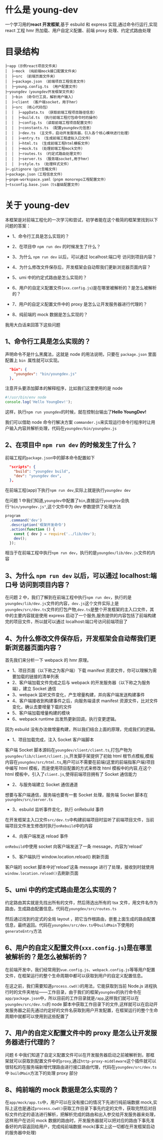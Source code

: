 # 什么是 young-dev

一个学习用的**react 开发框架**,基于 esbuild 和 express 实现,通过命令行运行,实现 react 工程 hmr 热加载、用户自定义配置、前端 proxy 处理、约定式路由处理

# 目录结构

```
├─app（示例react项目文件夹）
│  ├─mock （纯前端mock接口配置文件夹）
│  ├─src （前端页面文件夹）
│  ├─package.json （前端项目工程信息文件）
│  ├─young.config.ts （用户配置文件）
├─youngdev（youngdev开发框架文件夹）
│  ├─bin （命令行工具，解析用户输入）
│  ├─client （客户端socket，用于hmr）
│  ├─src （核心代码包）
│  │  ├─appData.ts （获取前端工程项目路径信息）
│  │  ├─build.ts （执行前端工程打包命令时的操作）
│  │  ├─config.ts （读取前端工程项目配置文件）
│  │  ├─constants.ts （配置youngdev元信息）
│  │  ├─dev.ts （主文件，启动开发服务器，引入各个核心模块进行处理）
│  │  ├─entry.ts （生成前端工程虚拟入口文件）
│  │  ├─html.ts （生成前端工程html模板文件）
│  │  ├─mock.ts （处理前端工程mock文件）
│  │  ├─routes.ts （约定式路由处理文件）
│  │  ├─server.ts （服务端socket,用于hmr）
│  │  ├─style.ts （处理样式文件）
├─.gitignore（git忽略文件）
├─package.json（工程信息文件）
├─pnpm-workspace.yaml（pnpm monorepo工程配置文件）
├─tsconfig.base.json（ts基础配置文件）
```

# 关于 young-dev

本框架是对前端工程化的一次学习和尝试，初学者能在这个极简的框架里找到以下问题的答案：

- 1、命令行工具是怎么实现的？

- 2、在项目中 `npm run dev` 的时候发生了什么？

- 3、为什么 `npm run dev` 以后，可以通过 localhost:端口号 访问到项目内容？

- 4、为什么修改文件保存后，开发框架会自动帮我们更新浏览器页面内容？

- 5、umi 中的约定式路由是怎么实现的？

- 6、用户的自定义配置文件(`xxx.config.js`)是在哪里被解析的？是怎么被解析的？

- 7、用户的自定义配置文件中的 proxy 是怎么让开发服务器进行代理的？

- 8、纯前端的 mock 数据是怎么实现的？

我用大白话来回答下这些问题

## 1、命令行工具是怎么实现的？

声明命令不是什么黑魔法，这就是 node 的用法说明，只要在 `package.json` 里面配置上 `bin `属性就可以实现。

```json
  "bin": {
    "youngdev": "bin/youngdev.js"
  },
```

注意开头要添加脚本的解释程序，比如我们这里使用的是 node

```js
#!/usr/bin/env node
console.log('Hello YoungDev!');
```

这样，执行`npm run youngdev`的时候，就在控制台输出了**Hello YoungDev!**

我们可以借助 node 命令行解决方案 `commander.js`来实现运行命令行程序时让用户输入内容并解析处理，代码在`youngdev/bin/youngdev.js`

## 2、在项目中 `npm run dev` 的时候发生了什么？

前端工程的`package.json`中的脚本命令配置如下

```json
  "scripts": {
    "build": "youngdev build",
    "dev": "youngdev dev",
  },
```

在前端工程(app)下执行`npm run dev`,实际上就是执行`youngdev dev`

在问题 1 中我们知道,`youngdev`中配置了`bin`,直接运行`youngdev`会执行`"bin/youngdev.js"`,这个文件中为 dev 参数提供了处理方法

```js
program
  .command('dev')
  .description('框架开发命令')
  .action(function () {
    const { dev } = require('../lib/dev');
    dev();
  });
```

相当于在前端工程中执行`npm run dev`，执行的是`youngdev/lib/dev.js`文件的内容

## 3、为什么 `npm run dev` 以后，可以通过 localhost:端口号 访问到项目内容？

在问题 2 中，我们了解到在前端工程中执行`npm run dev`，执行的是`youngdev/lib/dev.js`文件的内容，`dev.js`这个文件实际上是`youngdev/src/dev.ts`文件的打包产物,`dev.ts`是整个开发框架的主入口文件，其中的主要内容就是使用 express 启动了一个服务,服务提供的内容包括了前端构建完的项目文件，所以就可以通过 localhost:端口号访问前端项目了

## 4、为什么修改文件保存后，开发框架会自动帮我们更新浏览器页面内容？

首先我们来分析一下 webpack 的 hmr 原理。

- 1、项目页面（以下称之为客户端）下载 manifest 资源文件，你可以理解为需要加载的链接的清单列表
- 2、客户端加载文件完成之后与 webpack 的开发服务器（以下称之为服务端），建立 Socket 通信
- 3、webpack 监听文件变化，产生增量构建，并向客户端发送构建事件
- 4、客户端接收到构建事件之后，向服务端请求 manifest 资源文件，比对文件变化，确认去要增量下载的文件
- 5、客户端加载增量构建的模块
- 6、webpack runtime 出发热更新回调，执行变更逻辑。

因为 esbuild 没有办法做增量构建，所以我们结合上面的原理，完成我们的逻辑。

- 1、项目加载完成，注入 Socket 客户端脚本

客户端 Socket 脚本源码在`youngdev/client/client.ts`,打包产物为`youngdev/lib/client/client.js`,开发脚手架提供了初始 html 根节点模板,模板内容在`youngdev/src/html.ts`,用户可以不需要在前端(这里的前端指客户端)项目中编写 html 模板，而是使用项目配置的方式来修改 html 模板中的内容,在这个 html 模板中，引入了`client.js`,使得前端项目拥有了 Socket 通信能力

- 2、与服务端建立 Socket 通信通道

想要与客户端通信，服务端也要有一套 Socket 处理，服务端 Socket 脚本在`youngdev/src/server.ts`

- 3、esbuild 监听事件变化，执行 onRebuild 事件

在开发框架主入口文件`src/dev.ts`中构建前端项目时监听了前端项目文件，当前端项目文件发生修改时执行`onRebuild`中的内容

- 4、向客户端发送 reload 事件

`onRebuild`中使用 socket 向客户端发送了一条 message，内容为'reload'

- 5、客户端执行 window.location.reload() 刷新页面

客户端的 socket 脚本中对'reload'这条 message 进行了处理，接收到时就使用` window.location.reload()`去刷新页面

## 5、umi 中的约定式路由是怎么实现的？

约定路由其实就是先找出所有的文件，然后筛选出所有的 tsx 文件，用文件名作为路由，生成路由配置信息。代码在`youngdev/src/routes.ts`

然后通过找到约定式的全局 layout ，把它当作根路由，嵌套上面生成的路由配置信息，最终返回。代码在`youngdev/src/dev.ts`中`buildMain`下使用的`generateEntry`方法

## 6、用户的自定义配置文件(`xxx.config.js`)是在哪里被解析的？是怎么被解析的？

在前端开发中，我们经常用到`vue.config.js`、`webpack.config.js`等等用户配置文件，在框架运行的整个生命周期中都可以获取到用户的自定义配置信息。

在这之前，我们需要知道`process.cwd()`的用法，它能获取到当前 Node.js 进程执行时的文件夹地址——工作目录，由于我们的框架`youngdev`的执行命令在`app/package.json`中，所以目前的工作目录就是`/app`,这样我们就可以在`youngdev/src/dev.ts`的 node 脚本中获取工作目录下的文件,这样就可以在启动开发服务器之前先通过约定好的文件名获取到用户开发配置，在框架运行的整个生命周期中就都可以使用到这些配置了

## 7、用户的自定义配置文件中的 proxy 是怎么让开发服务器进行代理的？

问题 6 中我们知道了自定义配置文件可以在开发服务器启动之前被解析到，那框架就可以获取到配置文件中的`proxy`,通过`http-proxy-middleware`这个插件就可以很轻松的在服务端新增代理路由进行接口路由代理，代码在`youngdev/src/dev.ts`中 `buildMain`方法下的处理 proxy 部分

## 8、纯前端的 mock 数据是怎么实现的？

在`app/mock/app.ts`中，用户可以在没有接口的情况下先进行纯前端数据 mock,实际上这也是通过`process.cwd()`获取工作目录下事先约定的文件，获取完然后对目标文件约定的语法进行解析，把解析完成的路由和出入参交给开发服务器来处理，这样用户在访问 mock 数据的路由时，开发服务器就可以把对应的路由下事先准备好的内容返回给用户，完成纯前端数据 mock(事实上这一切都在开发框架启动的服务器中处理)

